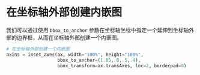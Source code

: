 # 在坐标轴外部创建内嵌图

我们可以通过使用 `bbox_to_anchor` 参数在坐标轴坐标中指定一个延伸到坐标轴外部的边界框，从而在坐标轴外部创建一个内嵌图。

```python
# 在坐标轴外部创建一个内嵌图
axins = inset_axes(ax, width="100%", height="100%",
                   bbox_to_anchor=(1.05,.6,.5,.4),
                   bbox_transform=ax.transAxes, loc=2, borderpad=0)
```
